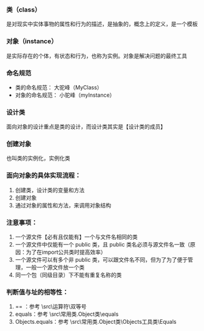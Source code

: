  ### 类（class）
 是对现实中实体事物的属性和行为的描述，是抽象的，概念上的定义，是一个模板
 
 ### 对象（instance）
 是实际存在的个体，有状态和行为，也称为实例。对象是解决问题的最终工具
 
 ### 命名规范
 - 类的命名规范： 大驼峰（MyClass）
 - 对象的命名规范： 小驼峰（myInstance）
 
 ### 设计类
 面向对象的设计重点是类的设计，而设计类其实是【设计类的成员】
 
 ### 创建对象
 也叫类的实例化，实例化类
 
 ### 面向对象的具体实现流程：
1. 创建类，设计类的变量和方法
2. 创建对象
3. 通过对象的属性和方法，来调用对象结构

 ### 注意事项：
1. 一个源文件【必有且仅能有】一个与文件名相同的类
2. 一个源文件中仅能有一个 public 类，且 public 类名必须与源文件名一致（原因：为了在import公共类时提高效率）
3. 一个源文件可以有多个非 public 类，可以跟文件名不同，但为了为了便于管理，一般一个源文件放一个类
4. 同一个包（同级目录）下不能有重复名称的类

 ### 判断值与址的相等性：
1.  == ：参考 \src\运算符\双等号
2.  equals：参考 \src\常用类.Object类\equals
3.  Objects.equals：参考 \src\常用类.Object类\Objects工具类\Equals